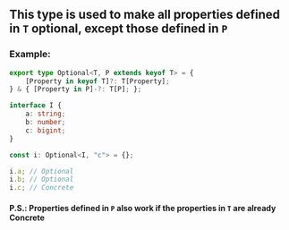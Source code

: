 ## This type is used to make all properties defined in `T` optional, except those defined in `P`
### Example:
```ts
export type Optional<T, P extends keyof T> = {
    [Property in keyof T]?: T[Property];
} & { [Property in P]-?: T[P]; };

interface I {
    a: string;
    b: number;
    c: bigint;
}

const i: Optional<I, "c"> = {};

i.a; // Optional
i.b; // Optional
i.c; // Concrete
```
#### P.S.: Properties defined in `P` also work if the properties in `T` are already Concrete
